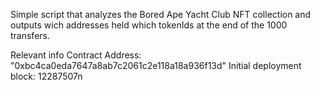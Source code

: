 Simple script that analyzes the Bored Ape Yacht Club NFT collection and outputs wich addresses held which tokenIds at the end of the 1000 transfers.

Relevant info
Contract Address: "0xbc4ca0eda7647a8ab7c2061c2e118a18a936f13d"
Initial deployment block: 12287507n
